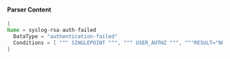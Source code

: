 #### Parser Content
```Java
{
Name = syslog-rsa-auth-failed
  DataType = "authentication-failed"
  Conditions = [ """ SINGLEPOINT """, """ USER_AUTHZ """, """RESULT="NOT_AUTHORIZED"""" ]
}
```